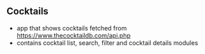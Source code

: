 ## Cocktails
- app that shows cocktails fetched from https://www.thecocktaildb.com/api.php
- contains cocktail list, search, filter and cocktail details modules
